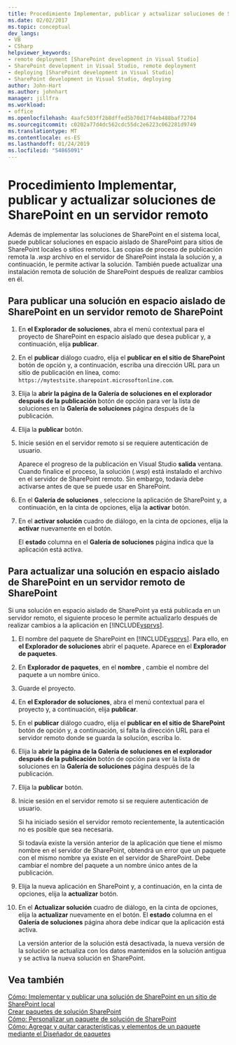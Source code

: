 ```yaml
---
title: Procedimiento Implementar, publicar y actualizar soluciones de SharePoint en un servidor remoto | Documentos de Microsoft
ms.date: 02/02/2017
ms.topic: conceptual
dev_langs:
- VB
- CSharp
helpviewer_keywords:
- remote deployment [SharePoint development in Visual Studio]
- SharePoint development in Visual Studio, remote deployment
- deploying [SharePoint development in Visual Studio]
- SharePoint development in Visual Studio, deploying
author: John-Hart
ms.author: johnhart
manager: jillfra
ms.workload:
- office
ms.openlocfilehash: 4aafc503ff2b8dffed5b70d17f4eb488baf72704
ms.sourcegitcommit: c0202a77d4dc562cdc55dc2e6223c062281d9749
ms.translationtype: MT
ms.contentlocale: es-ES
ms.lasthandoff: 01/24/2019
ms.locfileid: "54865091"
---
```

# <a name="how-to-deploy-publish-and-upgrade-sharepoint-solutions-on-a-remote-server"></a>Procedimiento Implementar, publicar y actualizar soluciones de SharePoint en un servidor remoto
  Además de implementar las soluciones de SharePoint en el sistema local, puede publicar soluciones en espacio aislado de SharePoint para sitios de SharePoint locales o sitios remotos. Las copias de proceso de publicación remota la *.wsp* archivo en el servidor de SharePoint instala la solución y, a continuación, le permite activar la solución. También puede actualizar una instalación remota de solución de SharePoint después de realizar cambios en él.  
  
## <a name="to-publish-a-sandboxed-sharepoint-solution-to-a-remote-sharepoint-server"></a>Para publicar una solución en espacio aislado de SharePoint en un servidor remoto de SharePoint  
  
1.  En **el Explorador de soluciones**, abra el menú contextual para el proyecto de SharePoint en espacio aislado que desea publicar y, a continuación, elija **publicar**.  
  
2.  En el **publicar** diálogo cuadro, elija el **publicar en el sitio de SharePoint** botón de opción y, a continuación, escriba una dirección URL para un sitio de publicación en línea, como: `https://mytestsite.sharepoint.microsoftonline.com`.  
  
3.  Elija la **abrir la página de la Galería de soluciones en el explorador después de la publicación** botón de opción para ver la lista de soluciones en la **Galería de soluciones** página después de la publicación.  
  
4.  Elija la **publicar** botón.  
  
5.  Inicie sesión en el servidor remoto si se requiere autenticación de usuario.  
  
     Aparece el progreso de la publicación en Visual Studio **salida** ventana. Cuando finalice el proceso, la solución (*.wsp*) está instalado el archivo en el servidor de SharePoint remoto. Sin embargo, todavía debe activarse antes de que se puede usar en SharePoint.  
  
6.  En el **Galería de soluciones** , seleccione la aplicación de SharePoint y, a continuación, en la cinta de opciones, elija la **activar** botón.  
  
7.  En el **activar solución** cuadro de diálogo, en la cinta de opciones, elija la **activar** nuevamente en el botón.  
  
     El **estado** columna en el **Galería de soluciones** página indica que la aplicación está activa.  
  
## <a name="to-upgrade-a-sandboxed-sharepoint-solution-on-a-remote-sharepoint-server"></a>Para actualizar una solución en espacio aislado de SharePoint en un servidor remoto de SharePoint  
 Si una solución en espacio aislado de SharePoint ya está publicada en un servidor remoto, el siguiente proceso le permite actualizarlo después de realizar cambios a la aplicación en [!INCLUDE[vsprvs](../sharepoint/includes/vsprvs-md.md)].  
  
1.  El nombre del paquete de SharePoint en [!INCLUDE[vsprvs](../sharepoint/includes/vsprvs-md.md)]. Para ello, en **el Explorador de soluciones** abrir el paquete. Aparece en el **Explorador de paquetes**.  
  
2.  En **Explorador de paquetes**, en el **nombre** , cambie el nombre del paquete a un nombre único.  
  
3.  Guarde el proyecto.  
  
4.  En **el Explorador de soluciones**, abra el menú contextual para el proyecto y, a continuación, elija **publicar**.  
  
5.  En el **publicar** diálogo cuadro, elija el **publicar en el sitio de SharePoint** botón de opción y, a continuación, si falta la dirección URL para el servidor remoto donde se guarda la solución, escriba lo.  
  
6.  Elija la **abrir la página de la Galería de soluciones en el explorador después de la publicación** botón de opción para ver la lista de soluciones en la **Galería de soluciones** página después de la publicación.  
  
7.  Elija la **publicar** botón.  
  
8.  Inicie sesión en el servidor remoto si se requiere autenticación de usuario.  
  
     Si ha iniciado sesión el servidor remoto recientemente, la autenticación no es posible que sea necesaria.  
  
     Si todavía existe la versión anterior de la aplicación que tiene el mismo nombre en el servidor de SharePoint, obtendrá un error que un paquete con el mismo nombre ya existe en el servidor de SharePoint. Debe cambiar el nombre del paquete a un nombre único antes de la publicación.  
  
9. Elija la nueva aplicación en SharePoint y, a continuación, en la cinta de opciones, elija la **actualizar** botón.  
  
10. En el **Actualizar solución** cuadro de diálogo, en la cinta de opciones, elija la **actualizar** nuevamente en el botón. El **estado** columna en el **Galería de soluciones** página ahora debe indicar que la aplicación está activa.  
  
     La versión anterior de la solución está desactivada, la nueva versión de la solución se actualiza con los datos mantenidos en la solución antigua y se activa la nueva solución en SharePoint.  
  
## <a name="see-also"></a>Vea también
 [Cómo: Implementar y publicar una solución de SharePoint en un sitio de SharePoint local](../sharepoint/how-to-deploy-and-publish-a-sharepoint-solution-to-a-local-sharepoint-site.md)   
 [Crear paquetes de solución SharePoint](../sharepoint/creating-sharepoint-solution-packages.md)   
 [Cómo: Personalizar un paquete de solución de SharePoint](../sharepoint/how-to-customize-a-sharepoint-solution-package.md)   
 [Cómo: Agregar y quitar características y elementos de un paquete mediante el Diseñador de paquetes](../sharepoint/how-to-add-and-remove-features-and-items-to-a-package-by-using-the-package-designer.md)  
